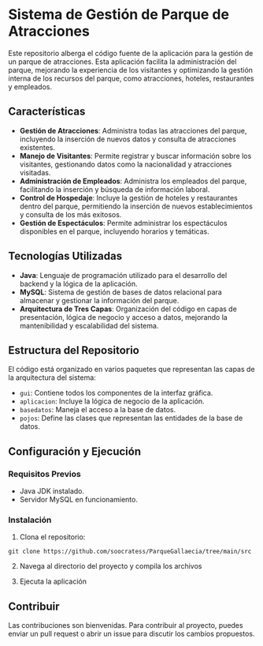 # Sistema de Gestión de Parque de Atracciones

Este repositorio alberga el código fuente de la aplicación para la gestión de un parque de atracciones. Esta aplicación facilita la administración del parque, mejorando la experiencia de los visitantes y optimizando la gestión interna de los recursos del parque, como atracciones, hoteles, restaurantes y empleados.

## Características

- **Gestión de Atracciones**: Administra todas las atracciones del parque, incluyendo la inserción de nuevos datos y consulta de atracciones existentes.
- **Manejo de Visitantes**: Permite registrar y buscar información sobre los visitantes, gestionando datos como la nacionalidad y atracciones visitadas.
- **Administración de Empleados**: Administra los empleados del parque, facilitando la inserción y búsqueda de información laboral.
- **Control de Hospedaje**: Incluye la gestión de hoteles y restaurantes dentro del parque, permitiendo la inserción de nuevos establecimientos y consulta de los más exitosos.
- **Gestión de Espectáculos**: Permite administrar los espectáculos disponibles en el parque, incluyendo horarios y temáticas.

## Tecnologías Utilizadas

- **Java**: Lenguaje de programación utilizado para el desarrollo del backend y la lógica de la aplicación.
- **MySQL**: Sistema de gestión de bases de datos relacional para almacenar y gestionar la información del parque.
- **Arquitectura de Tres Capas**: Organización del código en capas de presentación, lógica de negocio y acceso a datos, mejorando la mantenibilidad y escalabilidad del sistema.

## Estructura del Repositorio

El código está organizado en varios paquetes que representan las capas de la arquitectura del sistema:

- `gui`: Contiene todos los componentes de la interfaz gráfica.
- `aplicacion`: Incluye la lógica de negocio de la aplicación.
- `basedatos`: Maneja el acceso a la base de datos.
- `pojos`: Define las clases que representan las entidades de la base de datos.

## Configuración y Ejecución

### Requisitos Previos

- Java JDK instalado.
- Servidor MySQL en funcionamiento.

### Instalación

1. Clona el repositorio:

`git clone https://github.com/soocratess/ParqueGallaecia/tree/main/src`


2. Navega al directorio del proyecto y compila los archivos


3. Ejecuta la aplicación


## Contribuir

Las contribuciones son bienvenidas. Para contribuir al proyecto, puedes enviar un pull request o abrir un issue para discutir los cambios propuestos.

